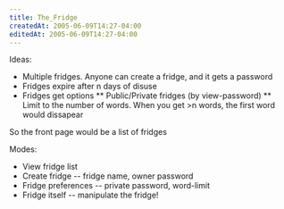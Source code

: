 ```yaml
---
title: The_Fridge
createdAt: 2005-06-09T14:27-04:00
editedAt: 2005-06-09T14:27-04:00
---
```


Ideas:
* Multiple fridges. Anyone can create a fridge, and it gets a password
* Fridges expire after n days of disuse
* Fridges get options
** Public/Private fridges (by view-password)
** Limit to the number of words. When you get >n words, the first word would dissapear

So the front page would be a list of fridges

Modes:
* View fridge list
* Create fridge -- fridge name, owner password
* Fridge preferences -- private password, word-limit
* Fridge itself -- manipulate the fridge!

